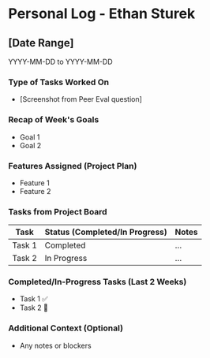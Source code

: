 # Personal Log - Ethan Sturek

## [Date Range]  
YYYY-MM-DD to YYYY-MM-DD

### Type of Tasks Worked On
- [Screenshot from Peer Eval question]

### Recap of Week's Goals
- Goal 1
- Goal 2

### Features Assigned (Project Plan)
- Feature 1
- Feature 2

### Tasks from Project Board
| Task | Status (Completed/In Progress) | Notes |
|------|-------------------------------|-------|
| Task 1 | Completed | … |
| Task 2 | In Progress | … |

### Completed/In-Progress Tasks (Last 2 Weeks)
- Task 1 ✅
- Task 2 🔄

### Additional Context (Optional)
- Any notes or blockers